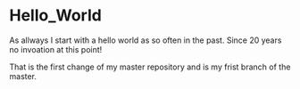# Hello_World

As allways I start with a hello world as so often in the past.
Since 20 years no invoation at this point!

That is the first change of my master repository and is my frist branch of the master.


